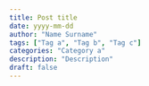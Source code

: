 ```yaml
---
title: Post title
date: yyyy-mm-dd
author: "Name Surname"
tags: ["Tag a", "Tag b", "Tag c"]
categories: "Category a"
description: "Description"
draft: false
---
```

